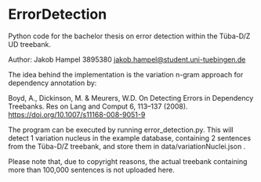 # ErrorDetection
Python code for the bachelor thesis on error detection within the Tüba-D/Z UD treebank.

Author:
Jakob Hampel
3895380
jakob.hampel@student.uni-tuebingen.de

The idea behind the implementation is the variation n-gram approach for dependency annotation by:

Boyd, A., Dickinson, M. & Meurers, W.D. On Detecting Errors in Dependency Treebanks. Res on Lang and Comput 6, 113–137 (2008). https://doi.org/10.1007/s11168-008-9051-9


The program can be executed by running error_detection.py. This will detect 1 variation nucleus in the example database, containing 2 sentences from the Tüba-D/Z treebank, and store them in data/variationNuclei.json .

Please note that, due to copyright reasons, the actual treebank containing more than 100,000 sentences is not uploaded here.

